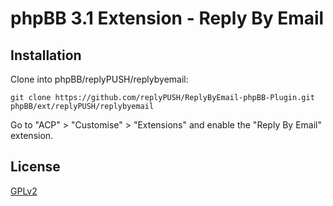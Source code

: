# phpBB 3.1 Extension - Reply By Email

## Installation

Clone into phpBB/replyPUSH/replybyemail:

    git clone https://github.com/replyPUSH/ReplyByEmail-phpBB-Plugin.git phpBB/ext/replyPUSH/replybyemail

Go to "ACP" > "Customise" > "Extensions" and enable the "Reply By Email" extension.

## License

[GPLv2](license.txt)
